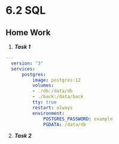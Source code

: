 # 6.2 SQL
## Home Work
1.  ***Task 1***
  ```yml
  ---
    version: "3"
    services:
        postgres:
            image: postgres:12
            volumes:
            - ./db:/data/db
            - ./back:/data/back
            tty: true
            restart: always
            environment:
                POSTGRES_PASSWORD: example
                PGDATA: /data/db
  ```
2. ***Task 2***
   